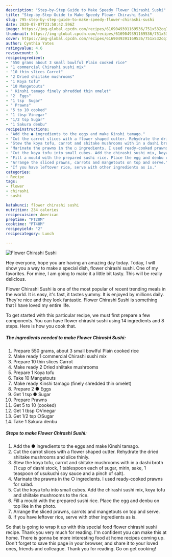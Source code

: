 ```yaml
---
description: "Step-by-Step Guide to Make Speedy Flower Chirashi Sushi"
title: "Step-by-Step Guide to Make Speedy Flower Chirashi Sushi"
slug: 795-step-by-step-guide-to-make-speedy-flower-chirashi-sushi
date: 2020-07-07T23:50:42.596Z
image: https://img-global.cpcdn.com/recipes/6169049391169536/751x532cq70/flower-chirashi-sushi-recipe-main-photo.jpg
thumbnail: https://img-global.cpcdn.com/recipes/6169049391169536/751x532cq70/flower-chirashi-sushi-recipe-main-photo.jpg
cover: https://img-global.cpcdn.com/recipes/6169049391169536/751x532cq70/flower-chirashi-sushi-recipe-main-photo.jpg
author: Cynthia Yates
ratingvalue: 4.6
reviewcount: 8
recipeingredient:
- "550 grams about 3 small bowlful Plain cooked rice"
- "1 commercial Chirashi sushi mix"
- "10 thin slices Carrot"
- "2 Dried shiitake mushrooms"
- "1 Koya tofu"
- "10 Mangetouts"
- " Kinshi tamago finely shredded thin omelet"
- "2  Eggs"
- "1 tsp  Sugar"
- " Prawns"
- "5 to 10 cooked"
- "1 tbsp Vinegar"
- "1/2 tsp Sugar"
- "1 Sakura denbu"
recipeinstructions:
- "Add the ● ingredients to the eggs and make Kinshi tamago."
- "Cut the carrot slices with a flower shaped cutter. Rehydrate the dried shiitake mushrooms and slice thinly."
- "Stew the koya tofu, carrot and shitake mushrooms with in a dashi broth (1 cup of dashi stock, 1 tablespoon each of sugar, mirin, sake, 1 teaspoon of usukuchi soy sauce and a pinch of salt)."
- "Marinate the prawns in the ○ ingredients. I used ready-cooked prawns for salad."
- "Cut the koya tofu into small cubes. Add the chirashi sushi mix, koya tofu and shiitake mushrooms to the rice."
- "Fill a mould with the prepared sushi rice. Place the egg and denbu on top like in the photo."
- "Arrange the sliced prawns, carrots and mangetouts on top and serve."
- "If you have leftover rice, serve with other ingredients as is."
categories:
- Recipe
tags:
- flower
- chirashi
- sushi

katakunci: flower chirashi sushi 
nutrition: 234 calories
recipecuisine: American
preptime: "PT20M"
cooktime: "PT40M"
recipeyield: "2"
recipecategory: Lunch

---
```



![Flower Chirashi Sushi](https://img-global.cpcdn.com/recipes/6169049391169536/751x532cq70/flower-chirashi-sushi-recipe-main-photo.jpg)

Hey everyone, hope you are having an amazing day today. Today, I will show you a way to make a special dish, flower chirashi sushi. One of my favorites. For mine, I am going to make it a little bit tasty. This will be really delicious.

Flower Chirashi Sushi is one of the most popular of recent trending meals in the world. It is easy, it's fast, it tastes yummy. It is enjoyed by millions daily. They're nice and they look fantastic. Flower Chirashi Sushi is something that I have loved my entire life.




To get started with this particular recipe, we must first prepare a few components. You can have flower chirashi sushi using 14 ingredients and 8 steps. Here is how you cook that.

<!--inarticleads1-->

##### The ingredients needed to make Flower Chirashi Sushi:

1. Prepare 550 grams, about 3 small bowlful Plain cooked rice
1. Make ready 1 commercial Chirashi sushi mix
1. Prepare 10 thin slices Carrot
1. Make ready 2 Dried shiitake mushrooms
1. Prepare 1 Koya tofu
1. Take 10 Mangetouts
1. Make ready  Kinshi tamago (finely shredded thin omelet)
1. Prepare 2 ● Eggs
1. Get 1 tsp ● Sugar
1. Prepare  Prawns
1. Get 5 to 10 (cooked)
1. Get 1 tbsp ○Vinegar
1. Get 1/2 tsp ○Sugar
1. Take 1 Sakura denbu




<!--inarticleads2-->

##### Steps to make Flower Chirashi Sushi:

1. Add the ● ingredients to the eggs and make Kinshi tamago.
1. Cut the carrot slices with a flower shaped cutter. Rehydrate the dried shiitake mushrooms and slice thinly.
1. Stew the koya tofu, carrot and shitake mushrooms with in a dashi broth (1 cup of dashi stock, 1 tablespoon each of sugar, mirin, sake, 1 teaspoon of usukuchi soy sauce and a pinch of salt).
1. Marinate the prawns in the ○ ingredients. I used ready-cooked prawns for salad.
1. Cut the koya tofu into small cubes. Add the chirashi sushi mix, koya tofu and shiitake mushrooms to the rice.
1. Fill a mould with the prepared sushi rice. Place the egg and denbu on top like in the photo.
1. Arrange the sliced prawns, carrots and mangetouts on top and serve.
1. If you have leftover rice, serve with other ingredients as is.




So that is going to wrap it up with this special food flower chirashi sushi recipe. Thank you very much for reading. I'm confident you can make this at home. There is gonna be more interesting food at home recipes coming up. Don't forget to save this page in your browser, and share it to your loved ones, friends and colleague. Thank you for reading. Go on get cooking!
